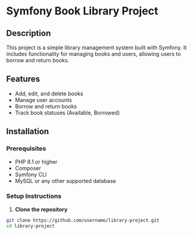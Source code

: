 # Symfony Book Library Project

## Description
This project is a simple library management system built with Symfony. It includes functionality for managing books and users, allowing users to borrow and return books.

## Features
- Add, edit, and delete books
- Manage user accounts
- Borrow and return books
- Track book statuses (Available, Borrowed)

## Installation

### Prerequisites
- PHP 8.1 or higher
- Composer
- Symfony CLI
- MySQL or any other supported database

### Setup Instructions

1. **Clone the repository**

```bash
git clone https://github.com/username/library-project.git
cd library-project
